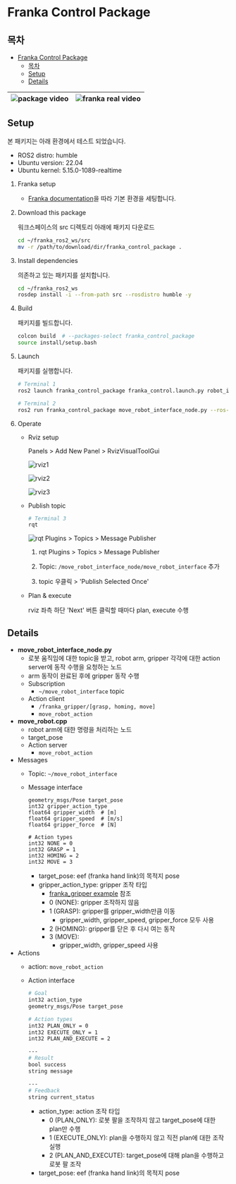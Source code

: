 # Franka Control Package

## 목차
- [Franka Control Package](#franka-control-package)
  - [목차](#목차)
  - [Setup](#setup)
  - [Details](#details)

| ![package video](data/video1.gif) | ![franka real video](data/franka_real.gif) |
|----------------------------------|--------------------------------------------|

## Setup

본 패키지는 아래 환경에서 테스트 되었습니다.
- ROS2 distro: humble
- Ubuntu version: 22.04
- Ubuntu kernel: 5.15.0-1089-realtime

1. Franka setup
    - [Franka documentation](https://frankarobotics.github.io/docs/installation_linux.html)을 따라 기본 환경을 세팅합니다.

2. Download this package
    
    워크스페이스의 src 디렉토리 아래에 패키지 다운로드
    
    ```bash
    cd ~/franka_ros2_ws/src
    mv -r /path/to/download/dir/franka_control_package .
    ```
    
3. Install dependencies
    
    의존하고 있는 패키지를 설치합니다.
    
    ```bash
    cd ~/franka_ros2_ws
    rosdep install -i --from-path src --rosdistro humble -y
    ```
    
4. Build
    
    패키지를 빌드합니다.
    
    ```bash
    colcon build  # --packages-select franka_control_package
    source install/setup.bash
    ```
    
5. Launch
    
    패키지를 실행합니다.
    
    ```bash
    # Terminal 1
    ros2 launch franka_control_package franka_control.launch.py robot_ip:=<robot-ip>
    
    # Terminal 2
    ros2 run franka_control_package move_robot_interface_node.py --ros-args -p use_gripper:=true
    ```
    
6. Operate

    - Rviz setup

        Panels > Add New Panel > RvizVisualToolGui

        ![rviz1](data/Screenshot_rviz1.png)

        ![rviz2](data/Screenshot_rviz2.png)

        ![rviz3](data/Screenshot_rviz3.png)


    - Publish topic

        ```bash
        # Terminal 3
        rqt
        ```
        
        ![rqt Plugins > Topics > Message Publisher](data/Screenshot_rqt.png)
        
        1. rqt Plugins > Topics > Message Publisher

        2. Topic: `/move_robot_interface_node/move_robot_interface` 추가

        2. topic 우클릭 > 'Publish Selected Once'
    
    - Plan & execute

        rviz 좌측 하단 'Next' 버튼 클릭할 때마다 plan, execute 수행

## Details

- **move_robot_interface_node.py**
    - 로봇 움직임에 대한 topic을 받고, robot arm, gripper 각각에 대한 action server에 동작 수행을 요청하는 노드
    - arm 동작이 완료된 후에 gripper 동작 수행
    - Subscription
        - `~/move_robot_interface` topic
    - Action client
        - `/franka_gripper/[grasp, homing, move]`
        - `move_robot_action`
- **move_robot.cpp**
    - robot arm에 대한 명령을 처리하는 노드
    - target_pose
    - Action server
        - `move_robot_action`
- Messages
    - Topic: `~/move_robot_interface`
    - Message interface
        
        ```
        geometry_msgs/Pose target_pose
        int32 gripper_action_type
        float64 gripper_width  # [m]
        float64 gripper_speed  # [m/s]
        float64 gripper_force  # [N]
        
        # Action types
        int32 NONE = 0
        int32 GRASP = 1
        int32 HOMING = 2
        int32 MOVE = 3
        ```
        
        - target_pose: eef (franka hand link)의 목적지 pose
        - gripper_action_type: gripper 조작 타입
            - [franka_gripper example](https://frankarobotics.github.io/docs/franka_ros2.html#franka-gripper) 참조
            - 0 (NONE): gripper 조작하지 않음
            - 1 (GRASP): gripper를 gripper_width만큼 이동
                - gripper_width, gripper_speed, gripper_force 모두 사용
            - 2 (HOMING): gripper를 닫은 후 다시 여는 동작
            - 3 (MOVE):
                - gripper_width, gripper_speed 사용
- Actions
    - action: `move_robot_action`
    - Action interface
        
        ```bash
        # Goal
        int32 action_type
        geometry_msgs/Pose target_pose
        
        # Action types
        int32 PLAN_ONLY = 0
        int32 EXECUTE_ONLY = 1  
        int32 PLAN_AND_EXECUTE = 2
        
        ---
        # Result
        bool success
        string message
        
        ---
        # Feedback
        string current_status
        ```
        
        - action_type: action 조작 타입
            - 0 (PLAN_ONLY): 로봇 팔을 조작하지 않고 target_pose에 대한 plan만 수행
            - 1 (EXECUTE_ONLY): plan을 수행하지 않고 직전 plan에 대한 조작 실행
            - 2 (PLAN_AND_EXECUTE): target_pose에 대해 plan을 수행하고 로봇 팔 조작
        - target_pose: eef (franka hand link)의 목적지 pose